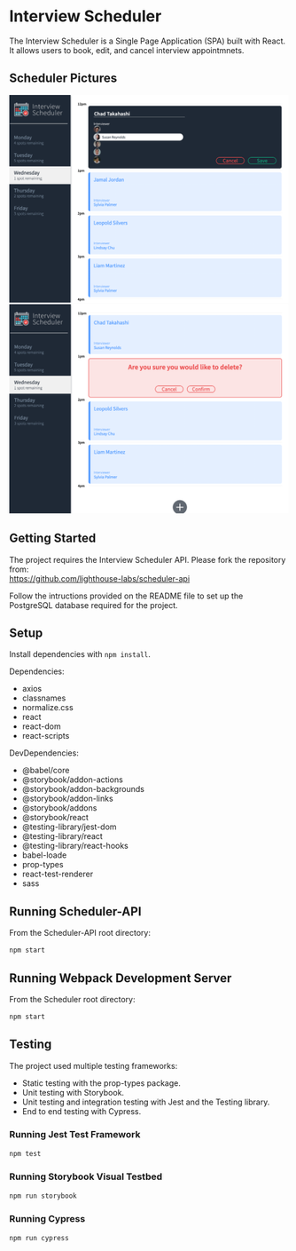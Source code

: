 # Interview Scheduler
 The Interview Scheduler is a Single Page Application (SPA) built with React. It allows users to book, edit, and cancel interview appointmnets.

## Scheduler Pictures

!["Desktop version"](https://github.com/marcelaamf/scheduler/blob/master/Docs/Screenshot%202023-04-24%20at%202.27.02%20PM.png?raw=true)
!["Desktop version"](https://github.com/marcelaamf/scheduler/blob/master/Docs/Screenshot%202023-04-24%20at%202.27.29%20PM.png?raw=true)

## Getting Started
The project requires the Interview Scheduler API. Please fork the repository from:  
https://github.com/lighthouse-labs/scheduler-api

Follow the intructions provided on the README file to set up the PostgreSQL database required for the project. 

## Setup

Install dependencies with `npm install`.

 Dependencies:
  - axios
  - classnames
  - normalize.css
  - react
  - react-dom
  - react-scripts

DevDependencies:
  - @babel/core
  - @storybook/addon-actions
  - @storybook/addon-backgrounds
  - @storybook/addon-links
  - @storybook/addons
  - @storybook/react
  - @testing-library/jest-dom
  - @testing-library/react
  - @testing-library/react-hooks
  - babel-loade
  - prop-types
  - react-test-renderer
  - sass

## Running Scheduler-API
From the Scheduler-API root directory:

```sh
npm start
```
## Running Webpack Development Server
From the Scheduler root directory:

```sh
npm start
```

## Testing
The project used multiple testing frameworks:

- Static testing with the prop-types package.
- Unit testing with Storybook.
- Unit testing and integration testing with Jest and the Testing library.
- End to end testing with Cypress.

### Running Jest Test Framework

```sh
npm test
```
### Running Storybook Visual Testbed

```sh
npm run storybook
```
### Running Cypress

```sh
npm run cypress
```
